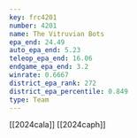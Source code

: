 ```yaml
---
key: frc4201
number: 4201
name: The Vitruvian Bots
epa_end: 24.49
auto_epa_end: 5.23
teleop_epa_end: 16.06
endgame_epa_end: 3.2
winrate: 0.6667
district_epa_rank: 272
district_epa_percentile: 0.849
type: Team
---
```

[[2024cala]]
[[2024caph]]
